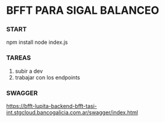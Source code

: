 # BFFT PARA SIGAL BALANCEO

### START

npm install
node index.js

### TAREAS

1. subir a dev
2. trabajar con los endpoints

### SWAGGER

https://bfft-lupita-backend-bfft-tasi-int.stgcloud.bancogalicia.com.ar/swagger/index.html
